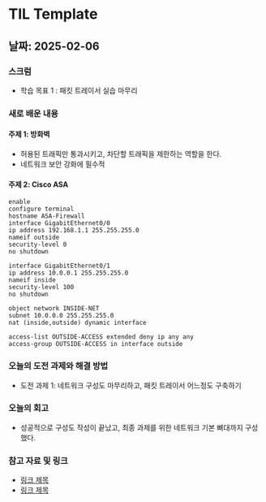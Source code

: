 # TIL Template

## 날짜: 2025-02-06

### 스크럼
- 학습 목표 1 : 패킷 트레이서 실습 마무리

### 새로 배운 내용
#### 주제 1: 방화벽
- 허용된 트래픽만 통과시키고, 차단할 트래픽을 제한하는 역할을 한다.
- 네트워크 보안 강화에 필수적

#### 주제 2: Cisco ASA
```
enable
configure terminal
hostname ASA-Firewall
interface GigabitEthernet0/0
ip address 192.168.1.1 255.255.255.0
nameif outside
security-level 0
no shutdown

interface GigabitEthernet0/1
ip address 10.0.0.1 255.255.255.0
nameif inside
security-level 100
no shutdown

object network INSIDE-NET
subnet 10.0.0.0 255.255.255.0
nat (inside,outside) dynamic interface

access-list OUTSIDE-ACCESS extended deny ip any any
access-group OUTSIDE-ACCESS in interface outside
```


### 오늘의 도전 과제와 해결 방법
- 도전 과제 1: 네트워크 구성도 마무리하고, 패킷 트레이서 어느정도 구축하기

### 오늘의 회고
- 성공적으로 구성도 작성이 끝났고, 최종 과제를 위한 네트워크 기본 뼈대까지 구성했다.

### 참고 자료 및 링크
- [링크 제목](URL)
- [링크 제목](URL)
